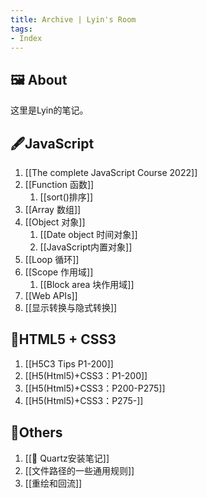 ```yaml
---
title: Archive | Lyin's Room
tags: 
- Index
---
```


## 🖼️ About 
这里是Lyin的笔记。

## 🖋️JavaScript
1. [[The complete JavaScript Course 2022]]
2. [[Function 函数]]
	1. [[sort()排序]]
3. [[Array 数组]]
4. [[Object 对象]]
	1. [[Date object 时间对象]]
	2. [[JavaScript内置对象]]
5. [[Loop 循环]]
6. [[Scope 作用域]]
	1. [[Block area 块作用域]]
7. [[Web APIs]]
8. [[显示转换与隐式转换]]
## 📒HTML5 + CSS3 
1. [[H5C3 Tips P1-200]]
2. [[H5(Html5)+CSS3：P1-200]]
3. [[H5(Html5)+CSS3：P200-P275]]
4. [[H5(Html5)+CSS3：P275-]]
## 📑Others
1. [[📗 Quartz安装笔记]]
2. [[文件路径的一些通用规则]]
3. [[重绘和回流]]



